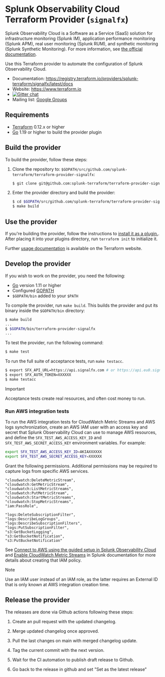 # Splunk Observability Cloud Terraform Provider (`signalfx`)

Splunk Observability Cloud is a Software as a Service (SaaS) solution for infrastructure monitoring (Splunk IM), application performance monitoring (Splunk APM), real user monitoring (Splunk RUM), and synthetic monitoring (Splunk Synthetic Monitoring). For more information, see [the official documentation](https://docs.splunk.com/observability/en/).

Use this Terraform provider to automate the configuration of Splunk Observability Cloud.

- Documentation: https://registry.terraform.io/providers/splunk-terraform/signalfx/latest/docs
- Website: https://www.terraform.io
- [![Gitter chat](https://badges.gitter.im/hashicorp-terraform/Lobby.png)](https://gitter.im/hashicorp-terraform/Lobby)
- Mailing list: [Google Groups](http://groups.google.com/group/terraform-tool)

## Requirements

-	[Terraform](https://www.terraform.io/downloads.html) 0.12.x or higher
-	[Go](https://golang.org/doc/install) 1.19 or higher to build the provider plugin

## Build the provider

To build the provider, follow these steps:

1. Clone the repository to: `$GOPATH/src/github.com/splunk-terraform/terraform-provider-signalfx`:

   ```sh
   $ git clone git@github.com:splunk-terraform/terraform-provider-signalfx.git $GOPATH/src/github.com/splunk-terraform/terraform-provider-signalfx
   ```

1. Enter the provider directory and build the provider:

   ```sh
   $ cd $GOPATH/src/github.com/splunk-terraform/terraform-provider-signalfx
   $ make build
   ```

## Use the provider

If you're building the provider, follow the instructions to [install it as a plugin.](https://www.terraform.io/docs/plugins/basics.html#installing-a-plugin). After placing it into your plugins directory,  run `terraform init` to initialize it.

Further [usage documentation](https://www.terraform.io/docs/providers/signalfx/index.html) is available on the Terraform website.

## Develop the provider

If you wish to work on the provider, you need the following:

- [Go](http://www.golang.org) version 1.11 or higher
- Configured [GOPATH](http://golang.org/doc/code.html#GOPATH)
- `$GOPATH/bin` added to your `$PATH`

To compile the provider, run `make build`. This builds the provider and put its binary inside the `$GOPATH/bin` directory:

   ```sh
   $ make build
   ...
   $ $GOPATH/bin/terraform-provider-signalfx
   ...
   ```

To test the provider, run the following command:

   ```sh
   $ make test
   ```

To run the full suite of acceptance tests, run `make testacc`.

```sh
$ export SFX_API_URL=https://api.signalfx.com # or https://api.eu0.signalfx.com
$ export SFX_AUTH_TOKEN=XXXXXX
$ make testacc
```

> [!IMPORTANT]
> Acceptance tests create real resources, and often cost money to run.

### Run AWS integration tests

To run the AWS integration tests for CloudWatch Metric Streams and AWS logs synchronization, create an AWS IAM user with an access key and secret that Splunk Observability Cloud can use to manage AWS resources, and define the `SFX_TEST_AWS_ACCESS_KEY_ID` and `SFX_TEST_AWS_SECRET_ACCESS_KEY` environment variables. For example:

```sh
export SFX_TEST_AWS_ACCESS_KEY_ID=AKIAXXXXXX
export SFX_TEST_AWS_SECRET_ACCESS_KEY=XXXXXX
```

Grant the following permissions. Additional permissions may be required to capture logs from specific AWS services.

```
"cloudwatch:DeleteMetricStream",
"cloudwatch:GetMetricStream",
"cloudwatch:ListMetricStreams",
"cloudwatch:PutMetricStream",
"cloudwatch:StartMetricStreams",
"cloudwatch:StopMetricStreams",
"iam:PassRole",

"logs:DeleteSubscriptionFilter",
"logs:DescribeLogGroups",
"logs:DescribeSubscriptionFilters",
"logs:PutSubscriptionFilter",
"s3:GetBucketLogging",
"s3:GetBucketNotification",
"s3:PutBucketNotification"
```

See [Connect to AWS using the guided setup in Splunk Observability Cloud](https://docs.splunk.com/Observability/gdi/get-data-in/connect/aws/aws-wizardconfig.html) and [Enable CloudWatch Metric Streams](https://docs.splunk.com/Observability/gdi/get-data-in/connect/aws/aws-apiconfig.html#enable-cloudwatch-metric-streams) in Splunk documentation for more details about creating that IAM policy.

> [!NOTE]
> Use an IAM user instead of an IAM role, as the latter requires an External ID that is only known at AWS integration creation time.

## Release the provider

The releases are done via Github actions following these steps:

1. Create an pull request with the updated changelog.

1. Merge updated changelog once approved.

1. Pull the last changes on main with merged changelog update.

1. Tag the current commit with the next version.

1. Wait for the CI automation to publish draft release to Github.

1. Go back to the release in github and set "Set as the latest release"
